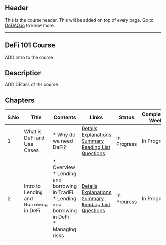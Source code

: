## Header
This is the course header. This will be added on top of every page. Go to [DoDAO.io](https://www.dodao.io) to know more.

 ---

 ## DeFi 101 Course
 ADD Intro to the course

 
 ## Description
 ADD DEtails of the course

 
 ## Chapters
 
 | S.No        | Title       | Contents   | Links      | Status      | Completion Week |
 | ----------- | ----------- |----------- |----------- | ----------- | ----------- |
 | 1      | What is DeFi and Use Cases | * Why do we need DeFi?| [Details](generated/topics/what-is-defi.md) <br/> [Explanations](generated/explanations/intro-to-defi.md) <br/> [Summary](generated/summaries/intro-to-defi.md) <br/> [Reading List](generated/readings/intro-to-defi.md) <br/> [Questions](generated/questions/intro-to-defi.md) | In Progress | In Progress |
 | 2      | Intro to Lending and Borrowing in DeFi | * Overview<br/> * Lending and borrowing in TradFi<br/> * Lending and borrowing in DeFi<br/> * Managing risks| [Details](generated/topics/lending-and-borrowing-in-defi.md) <br/> [Explanations](generated/explanations/intro-to-lending-borrowing.md) <br/> [Summary](generated/summaries/intro-to-lending-borrowing.md) <br/> [Reading List](generated/readings/intro-to-lending-borrowing.md) <br/> [Questions](generated/questions/intro-to-lending-borrowing.md) | In Progress | In Progress | 
